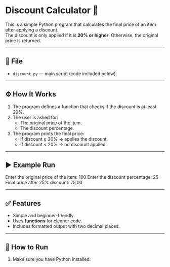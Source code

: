 # Discount Calculator 🛒

This is a simple Python program that calculates the final price of an item after applying a discount.  
The discount is only applied if it is **20% or higher**. Otherwise, the original price is returned.

---

## 📂 File
- `discount.py` — main script (code included below).

---

## ⚙️ How It Works
1. The program defines a function that checks if the discount is at least 20%.
2. The user is asked for:
   - The original price of the item.
   - The discount percentage.
3. The program prints the final price:
   - If discount ≥ 20% → applies the discount.
   - If discount < 20% → no discount applied.

---

## ▶️ Example Run
Enter the original price of the item: 100
Enter the discount percentage: 25
Final price after 25% discount: 75.00

---

## ✅ Features
- Simple and beginner-friendly.
- Uses **functions** for cleaner code.
- Includes formatted output with two decimal places.

---

## 🚀 How to Run
1. Make sure you have Python installed:
